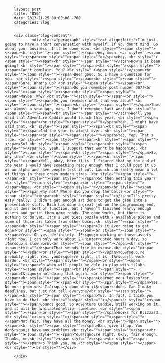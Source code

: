 
        ---
        layout: post
        title: "056"
        date: 2013-11-25 00:00:00 -700
        categories: Blog
        ---

        <div class="blog-content">
				<div class="paragraph" style="text-align:left;">I'm just going to have a short conversation with myself, if you don't mind. Go about your business, I'll be done soon. <br style=""><span style=""></span><br style=""><span style=""></span>Hey Owen. <br style=""><span style=""></span><br style=""><span style=""></span>Hey. <br style=""><span style=""></span><br style=""><span style=""></span>How's it been going? <br style=""><span style=""></span><br style=""><span style=""></span>Can't complain. You? <br style=""><span style=""></span><br style=""><span style=""></span>Been good. So I have a question for you. <br style=""><span style=""></span><br style=""><span style=""></span>Sure. What's up? <br style=""><span style=""></span><br style=""><span style=""></span>Do you remember post number 007?<br style=""><span style=""></span><br style=""><span style=""></span>Maybe. Why? <br style=""><span style=""></span><br style=""><span style=""></span>Do you remember what that was about? <br style=""><span style=""></span><br style=""><span style=""></span>That was almost a year ago, man. I don't remember last week.<br style=""><span style=""></span><br style=""><span style=""></span>We'll you said that Adventure Caddie would launch this year. <br style=""><span style=""></span><br style=""><span style=""></span>Yeah. I might have said that. <br style=""><span style=""></span><br style=""><span style=""></span>And the year is almost over. <br style=""><span style=""></span><br style=""><span style=""></span>Yep. Yep. That's true. <br style=""><span style=""></span><br style=""><span style=""></span>So? <br style=""><span style=""></span><br style=""><span style=""></span>So, yeah. I suppose that won't be happening. <br style=""><span style=""></span><br style=""><span style=""></span>So, why then? <br style=""><span style=""></span><br style=""><span style=""></span>Well, okay, here it is. I figured that by the end of the year I would have something ready enough that I could post it up as an alpha and have people test it out. Launch can really mean a lot of things in these crazy modern times. <br style=""><span style=""></span><br style=""><span style=""></span>So then nothing this year? <br style=""><span style=""></span><br style=""><span style=""></span>Nope. <br style=""><span style=""></span><br style=""><span style=""></span>Why not? Where did you drop the ball? <br style=""><span style=""></span><br style=""><span style=""></span>It's pretty easy really. I didn't get enough art done to get the game into a presentable state. Rich has done a great job on the programming end, and it does sort of function, but I haven't finished nearly enough assets and gotten them game-ready. The game works, but there is nothing to do yet. It's a 100 piece puzzle with 7 available pieces and some of those are taken from other boxes.<br style=""><span style=""></span><br style=""><span style=""></span>Is it ever going to get done?<br style=""><span style=""></span><br style=""><span style=""></span>Yeah. Oh yes, definitely. I&rsquo;m working on those assets right now. I can only work about 2 uninterrupted hours a day, so it&rsquo;s slow work.<br style=""><span style=""></span><br style=""><span style=""></span>That sounds like an excuse.<br style=""><span style=""></span><br style=""><span style=""></span>You&rsquo;re probably right. Yes, you&rsquo;re right, it is. I&rsquo;ll work harder. <br style=""><span style=""></span><br style=""><span style=""></span>So when will people be able to play with it?<br style=""><span style=""></span><br style=""><span style=""></span>I&rsquo;m not doing that again. <br style=""><span style=""></span><br style=""><span style=""></span>Learned your lesson?<br style=""><span style=""></span><br style=""><span style=""></span>Yes. No more promises. It&rsquo;s done when it&rsquo;s done. Can I make deadlines, but just not tell everyone?<br style=""><span style=""></span><br style=""><span style=""></span>Yes. In fact, I think you have to do that. <br style=""><span style=""></span><br style=""><span style=""></span>Sounds good. So Adventure Caddie, still working on it, and it will be available&hellip; sometime. <br style=""><span style=""></span><br style=""><span style=""></span>Works for Blizzard. <br style=""><span style=""></span><br style=""><span style=""></span>Not fair. They have all the money. <br style=""><span style=""></span><br style=""><span style=""></span>Bah, give it up. You don&rsquo;t have any problems.<br style=""><span style=""></span><br style=""><span style=""></span>You&rsquo;re right. Okay, fair enough. Thanks, me.<br style=""><span style=""></span><br style=""><span style=""></span>No Thank you, me.<br style=""><span style=""></span><br style=""><br style=""></div>

		</div>
        